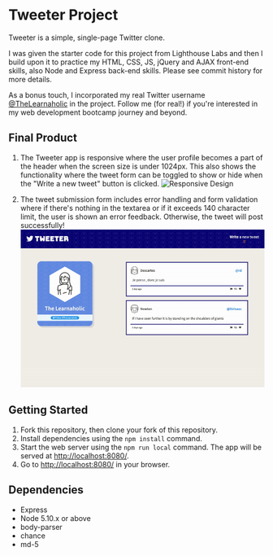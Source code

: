# Tweeter Project

Tweeter is a simple, single-page Twitter clone.

I was given the starter code for this project from Lighthouse Labs and then I build upon it to practice my HTML, CSS, JS, jQuery and AJAX front-end skills, also Node and Express back-end skills. Please see commit history for more details. 

As a bonus touch, I incorporated my real Twitter username [@TheLearnaholic](https://twitter.com/thelearnaholic) in the project. Follow me (for real!) if you're interested in my web development bootcamp journey and beyond.

## Final Product
1. The Tweeter app is responsive where the user profile becomes a part of the header when the screen size is under 1024px. This also shows the functionality where the tweet form can be toggled to show or hide when the "Write a new tweet" button is clicked.
![Responsive Design](docs/tweet-responsive.gif)

2. The tweet submission form includes error handling and form validation where if there's nothing in the textarea or if it exceeds 140 character limit, the user is shown an error feedback. Otherwise, the tweet will post successfully!
![Tweets with error handling](docs/tweet-errors.gif)

## Getting Started

1. Fork this repository, then clone your fork of this repository.
2. Install dependencies using the `npm install` command.
3. Start the web server using the `npm run local` command. The app will be served at <http://localhost:8080/>.
4. Go to <http://localhost:8080/> in your browser.

## Dependencies

- Express
- Node 5.10.x or above
- body-parser
- chance
- md-5
